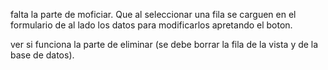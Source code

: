 falta la parte de moficiar. Que al seleccionar una fila se carguen en el formulario de al lado los datos para modificarlos apretando el boton.

ver si funciona la parte de eliminar (se debe borrar la fila de la vista y de la base de datos).
